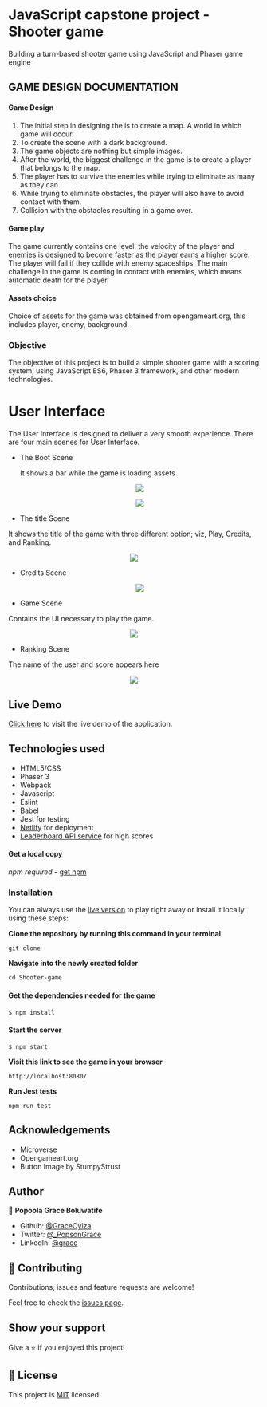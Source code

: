 # JavaScript capstone project - Shooter game

Building a turn-based shooter game using JavaScript and Phaser game engine

## GAME DESIGN DOCUMENTATION

#### Game Design

1. The initial step in designing the is to create a map. A world in which game will occur.
2. To create the scene with a dark background.
3. The game objects are nothing but simple images.
4. After the world, the biggest challenge in the game is to create a player that belongs to the map.
5. The player has to survive the enemies while trying to eliminate as many as they can.
6. While trying to eliminate obstacles, the player will also have to avoid contact with them.
7. Collision with the obstacles resulting in a game over.

#### Game play

The game currently contains one level, the velocity of the player and enemies is designed to become faster as the player earns a higher score. The player will fail if they collide with enemy spaceships. The main challenge in the game is coming in contact with enemies, which means automatic death for the player.

#### Assets choice

Choice of assets for the game was obtained from opengameart.org, this includes player, enemy, background.

### Objective

The objective of this project is to build a simple shooter game with a scoring system, using JavaScript ES6, Phaser 3 framework, and other modern technologies.

# User Interface

The User Interface is designed to deliver a very smooth experience. There are four main scenes for User Interface.

- The Boot Scene

  It shows a bar while the game is loading assets

    <p align="center">
  <img src="screenshots/boot.png">
  </p>

    <p align="center">
  <img src="screenshots/user.png">
  </p>

- The title Scene

It shows the title of the game with three different option; viz, Play, Credits, and Ranking.

  <p align="center">
  <img src="screenshots/title.png">
  </p>

- Credits Scene

  <p align="center">
  <img src="screenshots/credit.png">
  </p>

- Game Scene

Contains the UI necessary to play the game.

   <p align="center">
  <img src="screenshots/gamescene.png">
  </p>

- Ranking Scene

The name of the user and score appears here

  <p align="center">
  <img src="screenshots/ranking.png">
  </p>

## Live Demo

[Click here](https://adoring-hawking-1d392d.netlify.app) to visit the live demo of the application.

## Technologies used

- HTML5/CSS
- Phaser 3
- Webpack
- Javascript
- Eslint
- Babel
- Jest for testing
- [Netlify](https://www.netlify.com/) for deployment
- [Leaderboard API service](https://www.notion.so/Leaderboard-API-service-24c0c3c116974ac49488d4eb0267ade3) for high scores

#### Get a local copy

_npm required_ - [get npm](https://www.npmjs.com/get-npm)

### Installation

You can always use the [live version](https://guns-of-boom.netlify.app/) to play right away or install it locally using these steps:

**Clone the repository by running this command in your terminal**

```
git clone
```

**Navigate into the newly created folder**

```
cd Shooter-game
```

#### Get the dependencies needed for the game

`$ npm install`

#### Start the server

`$ npm start`

**Visit this link to see the game in your browser**

```
http://localhost:8080/
```

**Run Jest tests**

```
npm run test
```

## Acknowledgements

- Microverse
- Opengameart.org
- Button Image by StumpyStrust

## Author

👤 **Popoola Grace Boluwatife**

- Github: [@GraceOyiza](https://github.com/GraceOyiza)
- Twitter: [@\_PopsonGrace](https://twitter.com/_PopsonGrace)
- LinkedIn: [@grace](https://www.linkedin.com/in/grace-popoola)

## 🤝 Contributing

Contributions, issues and feature requests are welcome!

Feel free to check the [issues page](https://github.com/GraceOyiza/Todo_app/issues).

## Show your support

Give a ⭐️ if you enjoyed this project!

## 📝 License

This project is [MIT](lic.url) licensed.
